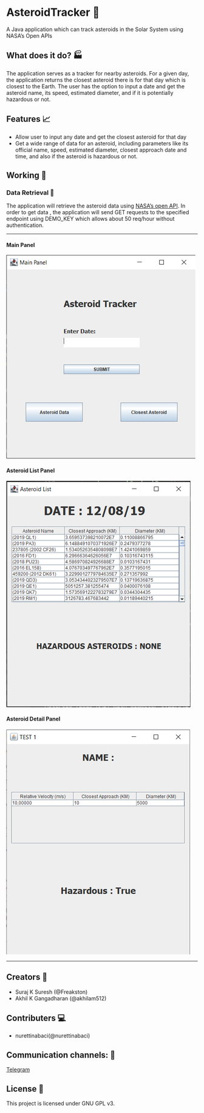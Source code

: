 # AsteroidTracker :milky_way:

A Java application which can track asteroids in the Solar System using NASA’s Open APIs

## What does it do? :factory:

The application serves as a tracker for nearby asteroids. For a given day, the application returns the closest asteroid there is for that day which is closest to the Earth. The user has the option to input a date and get the asteroid name, its speed, estimated diameter, and if it is potentially hazardous or not.

## Features :chart_with_upwards_trend:

- Allow user to input any date and get the closest asteroid for that day
- Get a wide range of data for an asteroid, including parameters like its official name, speed, estimated diameter, closest approach date and time, and also if the asteroid is hazardous or not.

## Working :nut_and_bolt:

### Data Retrieval :pencil:

The application will retrieve the asteroid data using [NASA’s open API](https://api.nasa.gov/api.html#authentication).  In order to get data , the application will send GET requests to the specified endpoint using DEMO_KEY which allows about 50 req/hour without authentication.

------
#### Main Panel 
<img src="/Panel1.png">

#### Asteroid List Panel
<img src ="/Panel2.PNG">

#### Asteroid Detail Panel
<img src ="/Panel3.PNG">


------

## Creators :bust_in_silhouette:

- Suraj K Suresh (@Freakston)
- Akhil K Gangadharan (@akhilam512)

## Contributers :computer:

- nurettinabaci(@nurettinabaci)


## Communication channels: :e-mail:

[Telegram](https://t.me/AsteroidTracker)

## License :page_facing_up:

This project is licensed under GNU GPL v3.

